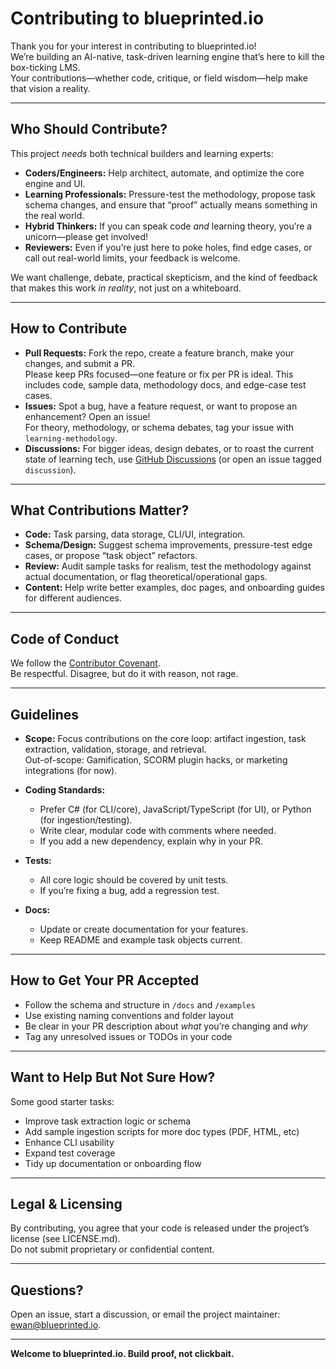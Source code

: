 # Contributing to blueprinted.io

Thank you for your interest in contributing to blueprinted.io!  
We’re building an AI-native, task-driven learning engine that’s here to kill the box-ticking LMS.  
Your contributions—whether code, critique, or field wisdom—help make that vision a reality.

---

## Who Should Contribute?

This project *needs* both technical builders and learning experts:

- **Coders/Engineers:** Help architect, automate, and optimize the core engine and UI.
- **Learning Professionals:** Pressure-test the methodology, propose task schema changes, and ensure that “proof” actually means something in the real world.
- **Hybrid Thinkers:** If you can speak code *and* learning theory, you’re a unicorn—please get involved!
- **Reviewers:** Even if you’re just here to poke holes, find edge cases, or call out real-world limits, your feedback is welcome.

We want challenge, debate, practical skepticism, and the kind of feedback that makes this work *in reality*, not just on a whiteboard.

---

## How to Contribute

- **Pull Requests:** Fork the repo, create a feature branch, make your changes, and submit a PR.  
  Please keep PRs focused—one feature or fix per PR is ideal. This includes code, sample data, methodology docs, and edge-case test cases.
- **Issues:** Spot a bug, have a feature request, or want to propose an enhancement? Open an issue!  
  For theory, methodology, or schema debates, tag your issue with `learning-methodology`.
- **Discussions:** For bigger ideas, design debates, or to roast the current state of learning tech, use [GitHub Discussions](https://github.com/YOURREPO/discussions) (or open an issue tagged `discussion`).

---

## What Contributions Matter?

- **Code:** Task parsing, data storage, CLI/UI, integration.
- **Schema/Design:** Suggest schema improvements, pressure-test edge cases, or propose “task object” refactors.
- **Review:** Audit sample tasks for realism, test the methodology against actual documentation, or flag theoretical/operational gaps.
- **Content:** Help write better examples, doc pages, and onboarding guides for different audiences.

---

## Code of Conduct

We follow the [Contributor Covenant](https://www.contributor-covenant.org/).  
Be respectful. Disagree, but do it with reason, not rage.

---

## Guidelines

- **Scope:** Focus contributions on the core loop: artifact ingestion, task extraction, validation, storage, and retrieval.  
  Out-of-scope: Gamification, SCORM plugin hacks, or marketing integrations (for now).

- **Coding Standards:**  
  - Prefer C# (for CLI/core), JavaScript/TypeScript (for UI), or Python (for ingestion/testing).  
  - Write clear, modular code with comments where needed.  
  - If you add a new dependency, explain why in your PR.

- **Tests:**  
  - All core logic should be covered by unit tests.  
  - If you’re fixing a bug, add a regression test.

- **Docs:**  
  - Update or create documentation for your features.  
  - Keep README and example task objects current.

---

## How to Get Your PR Accepted

- Follow the schema and structure in `/docs` and `/examples`
- Use existing naming conventions and folder layout
- Be clear in your PR description about *what* you’re changing and *why*
- Tag any unresolved issues or TODOs in your code

---

## Want to Help But Not Sure How?

Some good starter tasks:
- Improve task extraction logic or schema
- Add sample ingestion scripts for more doc types (PDF, HTML, etc)
- Enhance CLI usability
- Expand test coverage
- Tidy up documentation or onboarding flow

---

## Legal & Licensing

By contributing, you agree that your code is released under the project’s license (see LICENSE.md).  
Do not submit proprietary or confidential content.

---

## Questions?

Open an issue, start a discussion, or email the project maintainer: [ewan@blueprinted.io](mailto:ewan@blueprinted.io).

---

**Welcome to blueprinted.io. Build proof, not clickbait.**
